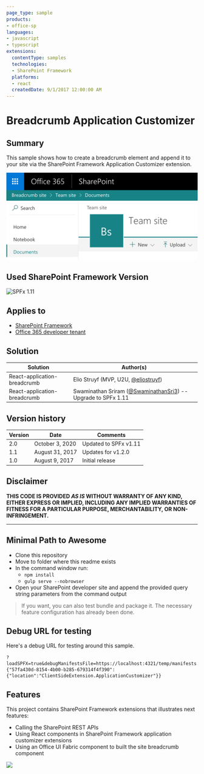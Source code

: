 ```yaml
---
page_type: sample
products:
- office-sp
languages:
- javascript
- typescript
extensions:
  contentType: samples
  technologies:
  - SharePoint Framework
  platforms:
  - react
  createdDate: 9/1/2017 12:00:00 AM
---
```

# Breadcrumb Application Customizer

## Summary

This sample shows how to create a breadcrumb element and append it to your site via the SharePoint Framework Application Customizer extension.

![Breadcrumb sample](./assets/breadcrumb-sample.png)

## Used SharePoint Framework Version

![SPFx 1.11](https://img.shields.io/badge/version-1.11.0-green.svg)

## Applies to

* [SharePoint Framework](http://dev.office.com/sharepoint/docs/spfx/sharepoint-framework-overview)
* [Office 365 developer tenant](http://dev.office.com/sharepoint/docs/spfx/set-up-your-developer-tenant)

## Solution

Solution|Author(s)
--------|---------
React-application-breadcrumb | Elio Struyf (MVP, U2U, [@eliostruyf](https://twitter.com/eliostruyf))
React-application-breadcrumb | Swaminathan Sriram ([@SwaminathanSri3](https://twitter.com/SwaminathanSri3)) -- Upgrade to SPFx 1.11

## Version history

Version|Date|Comments
-------|----|--------
2.0|October 3, 2020|Updated to SPFx v1.11
1.1|August 31, 2017|Updates for v1.2.0
1.0|August 9, 2017|Initial release

## Disclaimer

**THIS CODE IS PROVIDED *AS IS* WITHOUT WARRANTY OF ANY KIND, EITHER EXPRESS OR IMPLIED, INCLUDING ANY IMPLIED WARRANTIES OF FITNESS FOR A PARTICULAR PURPOSE, MERCHANTABILITY, OR NON-INFRINGEMENT.**

---

## Minimal Path to Awesome

- Clone this repository
- Move to folder where this readme exists
- In the command window run:
  - `npm install`
  - `gulp serve --nobrowser` 
- Open your SharePoint developer site and append the provided query string parameters from the command output

> If you want, you can also test bundle and package it. The necessary feature configuration has already been done.

## Debug URL for testing

Here's a debug URL for testing around this sample.

```
?loadSPFX=true&debugManifestsFile=https://localhost:4321/temp/manifests.js&customActions={"57fa430d-8154-4b00-b285-679314f4f390":{"location":"ClientSideExtension.ApplicationCustomizer"}}
```

## Features

This project contains SharePoint Framework extensions that illustrates next features:
* Calling the SharePoint REST APIs
* Using React components in SharePoint Framework application customizer extensions
* Using an Office UI Fabric component to built the site breadcrumb component

<img src="https://telemetry.sharepointpnp.com/sp-dev-fx-extensions/samples/react-application-breadcrumb" />
